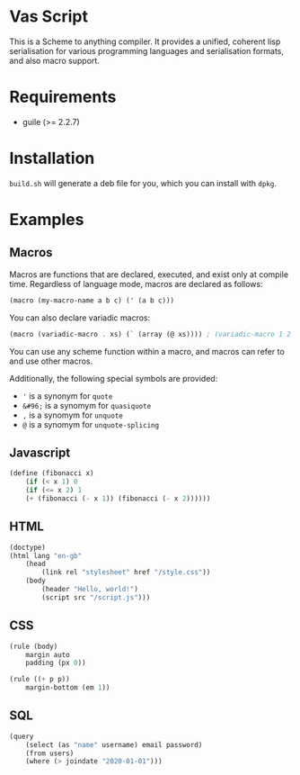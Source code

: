 # Vas Script

This is a Scheme to anything compiler. It provides a unified, coherent lisp serialisation for various programming languages and serialisation formats, and also macro support.

# Requirements

- guile (>= 2.2.7)

# Installation

`build.sh` will generate a deb file for you, which you can install with `dpkg`.

# Examples

## Macros

Macros are functions that are declared, executed, and exist only at compile time. Regardless of language mode, macros are declared as follows:

```scheme
(macro (my-macro-name a b c) (' (a b c)))
```

You can also declare variadic macros:

```scheme
(macro (variadic-macro . xs) (` (array (@ xs)))) ; (variadic-macro 1 2 3) -> (array 1 2 3)
```

You can use any scheme function within a macro, and macros can refer to and use other macros.

Additionally, the following special symbols are provided:

- `'` is a synonym for `quote`
- `&#96;` is a synomym for `quasiquote`
- `,` is a synomym for `unquote`
- `@` is a synomym for `unquote-splicing`

## Javascript

```scheme
(define (fibonacci x)
	(if (< x 1) 0
	(if (<= x 2) 1
	(+ (fibonacci (- x 1)) (fibonacci (- x 2))))))
```

## HTML

```scheme
(doctype)
(html lang "en-gb"
	(head
		(link rel "stylesheet" href "/style.css"))
	(body
		(header "Hello, world!")
		(script src "/script.js")))
```

## CSS

```scheme
(rule (body)
	margin auto
	padding (px 0))

(rule ((+ p p))
	margin-bottom (em 1))
```

## SQL

```scheme
(query
	(select (as "name" username) email password)
	(from users)
	(where (> joindate "2020-01-01")))
```
